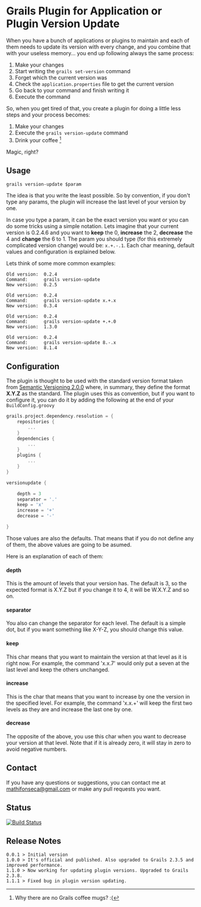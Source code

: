 Grails Plugin for Application or Plugin Version Update
=====================

When you have a bunch of applications or plugins to maintain and each of them needs to update its version with every change, and you combine that with your useless memory... you end up following always the same process:

1. Make your changes
2. Start writing the `grails set-version` command
3. Forget which the current version was
4. Check the `application.properties` file to get the current version
5. Go back to your command and finish writing it
6. Execute the command

So, when you get tired of that, you create a plugin for doing a little less steps and your process becomes:

1. Make your changes
2. Execute the `grails version-update` command
3. Drink your coffee [^1]

Magic, right?

## Usage

`grails version-update $param`

The idea is that you write the least possible. So by convention, if you don't type any params, the plugin will increase the last level of your version by one.

In case you type a param, it can be the exact version you want or you can do some tricks using a simple notation. Lets imagine that your current version is 0.2.4.6 and you want to **keep** the 0, **increase** the 2, **decrease** the 4 and **change** the 6 to 1. The param you should type (for this extremely complicated version change) would be: `x.+.-.1`. Each char meaning, default values and configuration is explained below.

Lets think of some more common examples:

```
Old version:  0.2.4
Command:      grails version-update
New version:  0.2.5
```

```
Old version:  0.2.4
Command:      grails version-update x.+.x
New version:  0.3.4
```

```
Old version:  0.2.4
Command:      grails version-update +.+.0
New version:  1.3.0
```

```
Old version:  0.2.4
Command:      grails version-update 8.-.x
New version:  8.1.4
```

## Configuration

The plugin is thought to be used with the standard version format taken from [Semantic Versioning 2.0.0](http://semver.org/) where, in summary, they define the format **X.Y.Z** as the standard. The plugin uses this as convention, but if you want to configure it, you can do it by adding the following at the end of your `BuildConfig.groovy`

```groovy
grails.project.dependency.resolution = {
    repositories {
        ...
    }
    dependencies {
        ...
    }
    plugins {
        ...
    }
}

versionupdate {

    depth = 3
    separator = '.'
    keep = 'x'
    increase = '+'
    decrease = '-'

}
```

Those values are also the defaults. That means that if you do not define any of them, the above values are going to be asumed.

Here is an explanation of each of them:

#### depth

This is the amount of levels that your version has. The default is 3, so the expected format is X.Y.Z but if you change it to 4, it will be W.X.Y.Z and so on.

#### separator

You also can change the separator for each level. The default is a simple dot, but if you want something like X-Y-Z, you should change this value.

#### keep

This char means that you want to maintain the version at that level as it is right now. For example, the command 'x.x.7' would only put a seven at the last level and keep the others unchanged.

#### increase

This is the char that means that you want to increase by one the version in the specified level. For example, the command 'x.x.+' will keep the first two levels as they are and increase the last one by one.

#### decrease

The opposite of the above, you use this char when you want to decrease your version at that level. Note that if it is already zero, it will stay in zero to avoid negative numbers.

## Contact

If you have any questions or suggestions, you can contact me at <mathifonseca@gmail.com> or make any pull requests you want.

## Status

[![Build Status](https://drone.io/github.com/mathifonseca/grails-version-update/status.png)](https://drone.io/github.com/mathifonseca/grails-version-update/latest)

## Release Notes

    0.0.1 > Initial version
    1.0.0 > It's official and published. Also upgraded to Grails 2.3.5 and improved performance.
    1.1.0 > Now working for updating plugin versions. Upgraded to Grails 2.3.8.
    1.1.1 > Fixed bug in plugin version updating.

[^1]:Why there are no Grails coffee mugs? :(
